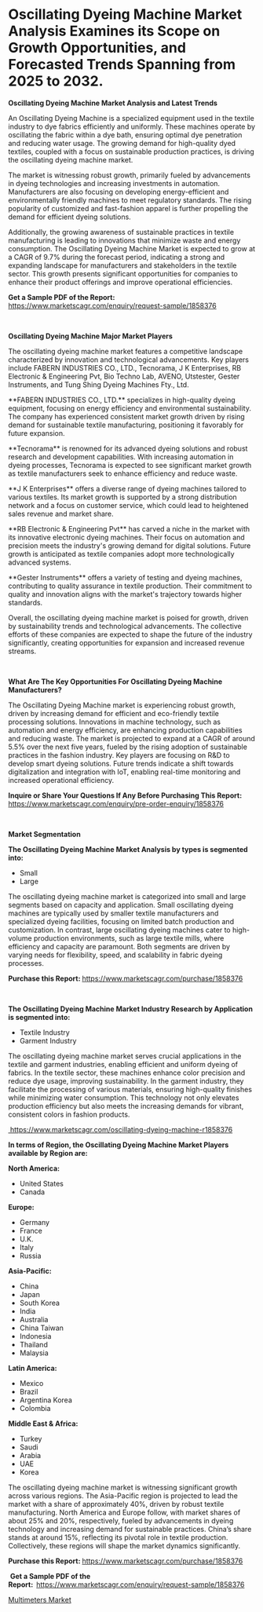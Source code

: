 <p><h1>Oscillating Dyeing Machine Market Analysis Examines its Scope on Growth Opportunities, and Forecasted Trends Spanning from 2025 to 2032.</h1></p><p><strong>Oscillating Dyeing Machine Market Analysis and Latest Trends</strong></p>
<p><p>An Oscillating Dyeing Machine is a specialized equipment used in the textile industry to dye fabrics efficiently and uniformly. These machines operate by oscillating the fabric within a dye bath, ensuring optimal dye penetration and reducing water usage. The growing demand for high-quality dyed textiles, coupled with a focus on sustainable production practices, is driving the oscillating dyeing machine market.</p><p>The market is witnessing robust growth, primarily fueled by advancements in dyeing technologies and increasing investments in automation. Manufacturers are also focusing on developing energy-efficient and environmentally friendly machines to meet regulatory standards. The rising popularity of customized and fast-fashion apparel is further propelling the demand for efficient dyeing solutions.</p><p>Additionally, the growing awareness of sustainable practices in textile manufacturing is leading to innovations that minimize waste and energy consumption. The Oscillating Dyeing Machine Market is expected to grow at a CAGR of 9.7% during the forecast period, indicating a strong and expanding landscape for manufacturers and stakeholders in the textile sector. This growth presents significant opportunities for companies to enhance their product offerings and improve operational efficiencies.</p></p>
<p><strong>Get a Sample PDF of the Report:&nbsp;</strong> <a href="https://www.marketscagr.com/enquiry/request-sample/1858376?utm_campaign=2890&utm_medium=2&utm_source=Github&utm_content=ia&utm_term=28022025&utm_id=oscillating-dyeing-machine">https://www.marketscagr.com/enquiry/request-sample/1858376</a></p>
<p>&nbsp;</p>
<p><strong>Oscillating Dyeing Machine Major Market Players</strong></p>
<p><p>The oscillating dyeing machine market features a competitive landscape characterized by innovation and technological advancements. Key players include FABERN INDUSTRIES CO., LTD., Tecnorama, J K Enterprises, RB Electronic & Engineering Pvt, Bio Techno Lab, AVENO, Utstester, Gester Instruments, and Tung Shing Dyeing Machines Fty., Ltd.</p><p>**FABERN INDUSTRIES CO., LTD.** specializes in high-quality dyeing equipment, focusing on energy efficiency and environmental sustainability. The company has experienced consistent market growth driven by rising demand for sustainable textile manufacturing, positioning it favorably for future expansion.</p><p>**Tecnorama** is renowned for its advanced dyeing solutions and robust research and development capabilities. With increasing automation in dyeing processes, Tecnorama is expected to see significant market growth as textile manufacturers seek to enhance efficiency and reduce waste.</p><p>**J K Enterprises** offers a diverse range of dyeing machines tailored to various textiles. Its market growth is supported by a strong distribution network and a focus on customer service, which could lead to heightened sales revenue and market share.</p><p>**RB Electronic & Engineering Pvt** has carved a niche in the market with its innovative electronic dyeing machines. Their focus on automation and precision meets the industry's growing demand for digital solutions. Future growth is anticipated as textile companies adopt more technologically advanced systems.</p><p>**Gester Instruments** offers a variety of testing and dyeing machines, contributing to quality assurance in textile production. Their commitment to quality and innovation aligns with the market's trajectory towards higher standards.</p><p>Overall, the oscillating dyeing machine market is poised for growth, driven by sustainability trends and technological advancements. The collective efforts of these companies are expected to shape the future of the industry significantly, creating opportunities for expansion and increased revenue streams.</p></p>
<p>&nbsp;</p>
<p><strong>What Are The Key Opportunities For Oscillating Dyeing Machine Manufacturers?</strong></p>
<p><p>The Oscillating Dyeing Machine market is experiencing robust growth, driven by increasing demand for efficient and eco-friendly textile processing solutions. Innovations in machine technology, such as automation and energy efficiency, are enhancing production capabilities and reducing waste. The market is projected to expand at a CAGR of around 5.5% over the next five years, fueled by the rising adoption of sustainable practices in the fashion industry. Key players are focusing on R&D to develop smart dyeing solutions. Future trends indicate a shift towards digitalization and integration with IoT, enabling real-time monitoring and increased operational efficiency.</p></p>
<p><strong>Inquire or Share Your Questions If Any Before Purchasing This Report:</strong> <a href="https://www.marketscagr.com/enquiry/pre-order-enquiry/1858376?utm_campaign=2890&utm_medium=2&utm_source=Github&utm_content=ia&utm_term=28022025&utm_id=oscillating-dyeing-machine">https://www.marketscagr.com/enquiry/pre-order-enquiry/1858376</a></p>
<p>&nbsp;</p>
<p><strong>Market Segmentation</strong></p>
<p><strong>The Oscillating Dyeing Machine Market Analysis by types is segmented into:</strong></p>
<p><ul><li>Small</li><li>Large</li></ul></p>
<p><p>The oscillating dyeing machine market is categorized into small and large segments based on capacity and application. Small oscillating dyeing machines are typically used by smaller textile manufacturers and specialized dyeing facilities, focusing on limited batch production and customization. In contrast, large oscillating dyeing machines cater to high-volume production environments, such as large textile mills, where efficiency and capacity are paramount. Both segments are driven by varying needs for flexibility, speed, and scalability in fabric dyeing processes.</p></p>
<p><strong>Purchase this Report:&nbsp;</strong><a href="https://www.marketscagr.com/purchase/1858376?utm_campaign=2890&utm_medium=2&utm_source=Github&utm_content=ia&utm_term=28022025&utm_id=oscillating-dyeing-machine">https://www.marketscagr.com/purchase/1858376</a></p>
<p>&nbsp;</p>
<p><strong>The Oscillating Dyeing Machine Market Industry Research by Application is segmented into:</strong></p>
<p><ul><li>Textile Industry</li><li>Garment Industry</li></ul></p>
<p><p>The oscillating dyeing machine market serves crucial applications in the textile and garment industries, enabling efficient and uniform dyeing of fabrics. In the textile sector, these machines enhance color precision and reduce dye usage, improving sustainability. In the garment industry, they facilitate the processing of various materials, ensuring high-quality finishes while minimizing water consumption. This technology not only elevates production efficiency but also meets the increasing demands for vibrant, consistent colors in fashion products.</p></p>
<p><a href="https://www.marketscagr.com/oscillating-dyeing-machine-r1858376?utm_campaign=2890&utm_medium=2&utm_source=Github&utm_content=ia&utm_term=28022025&utm_id=oscillating-dyeing-machine">&nbsp;https://www.marketscagr.com/oscillating-dyeing-machine-r1858376</a></p>
<p><strong>In terms of Region, the Oscillating Dyeing Machine Market Players available by Region are:</strong></p>
<p>
    <p> <strong> North America: </strong>
        <ul>
            <li>United States</li>
            <li>Canada</li>
        </ul>
        </p> 
    <p> <strong> Europe: </strong>
        <ul>
            <li>Germany</li>
            <li>France</li>
            <li>U.K.</li>
            <li>Italy</li>
            <li>Russia</li>
        </ul>
        </p> 
    <p> <strong> Asia-Pacific: </strong>
        <ul>
            <li>China</li>
            <li>Japan</li>
            <li>South Korea</li>
            <li>India</li>
            <li>Australia</li>
            <li>China Taiwan</li>
            <li>Indonesia</li>
            <li>Thailand</li>
            <li>Malaysia</li>
        </ul>
        </p> 
    <p> <strong> Latin America: </strong>
        <ul>
            <li>Mexico</li>
            <li>Brazil</li>
            <li>Argentina Korea</li>
            <li>Colombia</li>
        </ul>
        </p> 
    <p> <strong> Middle East & Africa: </strong>
        <ul>
            <li>Turkey</li>
            <li>Saudi</li>
            <li>Arabia</li>
            <li>UAE</li>
            <li>Korea</li>
        </ul>
    </p>
    </p>
<p><p>The oscillating dyeing machine market is witnessing significant growth across various regions. The Asia-Pacific region is projected to lead the market with a share of approximately 40%, driven by robust textile manufacturing. North America and Europe follow, with market shares of about 25% and 20%, respectively, fueled by advancements in dyeing technology and increasing demand for sustainable practices. China’s share stands at around 15%, reflecting its pivotal role in textile production. Collectively, these regions will shape the market dynamics significantly.</p></p>
<p><strong>Purchase this Report: </strong><a href="https://www.marketscagr.com/purchase/1858376?utm_campaign=2890&utm_medium=2&utm_source=Github&utm_content=ia&utm_term=28022025&utm_id=oscillating-dyeing-machine">https://www.marketscagr.com/purchase/1858376</a></p>
<p>&nbsp;<strong>Get a Sample PDF of the Report:&nbsp;&nbsp;</strong><a href="https://www.marketscagr.com/enquiry/request-sample/1858376?utm_campaign=2890&utm_medium=2&utm_source=Github&utm_content=ia&utm_term=28022025&utm_id=oscillating-dyeing-machine">https://www.marketscagr.com/enquiry/request-sample/1858376</a></p>
<p><strong></strong></p>
<p><p><a href="https://github.com/iceknahomi/Market-Research-Report-List-1/blob/main/multimeters-market.md?utm_campaign=2890&utm_medium=2&utm_source=Github&utm_content=ia&utm_term=28022025&utm_id=oscillating-dyeing-machine">Multimeters Market</a></p></p>
